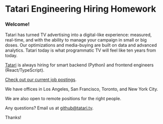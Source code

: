 # Tatari Engineering Hiring Homework

### Welcome!

Tatari has turned TV advertising into a digital-like experience: measured, real-time, and with the ability to manage your campaign in small or big doses. Our optimizations and media-buying are built on data and advanced analytics. Tatari today is what programmatic TV will feel like ten years from today.

[Tatari](https://www.tatari.tv/about-us) is always hiring for smart backend (Python) and frontend engineers (React/TypeScript).

[Check out our current job postings](https://www.tatari.tv/careers).

We have offices in Los Angeles, San Francisco, Toronto, and New York City. 

We are also open to remote positions for the right people.


Any questions? Email us at [github@tatari.tv](mailto:github@tatari.tv).

Thanks!
